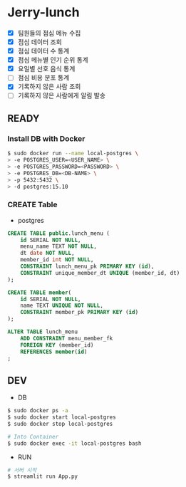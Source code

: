 # Jerry-lunch

- [x] 팀원들의 점심 메뉴 수집
- [x] 점심 데이터 조회
- [x] 점심 데이터 수 통계
- [x] 점심 메뉴별 인기 순위 통계
- [x] 요일별 선호 음식 통계
- [ ] 점심 비용 분포 통계
- [x] 기록하지 않은 사람 조회
- [ ] 기록하지 않은 사람에게 알림 발송 

## READY

### Install DB with Docker
```bash
$ sudo docker run --name local-postgres \
> -e POSTGRES_USER=<USER_NAME> \
> -e POSTGRES_PASSWORD=<PASSWORD> \
> -e POSTGRES_DB=<DB-NAME> \
> -p 5432:5432 \
> -d postgres:15.10
```

### CREATE Table
- postgres

```sql
CREATE TABLE public.lunch_menu (
	id SERIAL NOT NULL,
	menu_name TEXT NOT NULL,
	dt date NOT NULL,
	member_id int NOT NULL,
	CONSTRAINT lunch_menu_pk PRIMARY KEY (id),
	CONSTRAINT unique_member_dt UNIQUE (member_id, dt)
);

CREATE TABLE member(
    id SERIAL NOT NULL,
    name TEXT UNIQUE NOT NULL,
    CONSTRAINT member_pk PRIMARY KEY (id)
);

ALTER TABLE lunch_menu
    ADD CONSTRAINT menu_member_fk
	FOREIGN KEY (member_id)
	REFERENCES member(id)
;
```

## DEV
- DB
```bash
$ sudo docker ps -a
$ sudo docker start local-postgres
$ sudo docker stop local-postgres

# Into Container
$ sudo docker exec -it local-postgres bash
```

- RUN
```bash
# 서버 시작
$ streamlit run App.py
```
